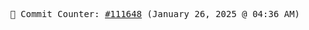 <p align="center">
    <samp>
        📮 Commit Counter: <a href="https://github.com/Javascript-void0/Javascript-void0/commits/main">#111648</a> (January 26, 2025 @ 04:36 AM)
    </samp>
</p>